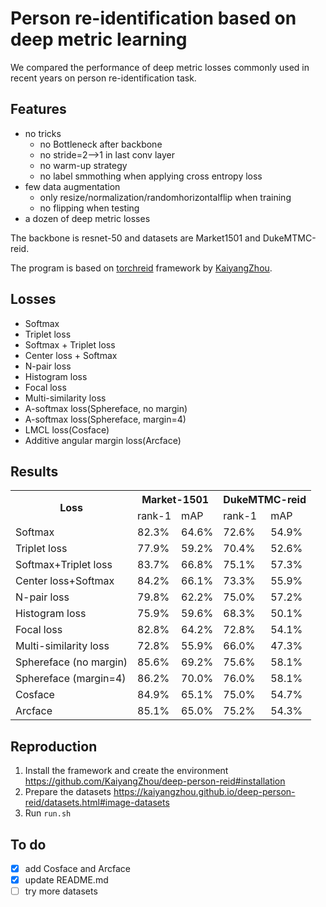 Person re-identification based on deep metric learning 
=============
We compared the performance of deep metric losses commonly used in recent years on person re-identification task. 

Features
-------
- no tricks
    - no Bottleneck after backbone
    - no stride=2-->1 in last conv layer
	- no warm-up strategy 
	- no label smmothing when applying cross entropy loss 
- few data augmentation
    - only resize/normalization/randomhorizontalflip when training
    - no flipping when testing
- a dozen of deep metric losses

The backbone is resnet-50 and datasets are Market1501 and DukeMTMC-reid. 

The program is based on [torchreid](https://github.com/KaiyangZhou/deep-person-reid) framework by [KaiyangZhou](https://github.com/KaiyangZhou).

Losses
------
- Softmax
- Triplet loss
- Softmax + Triplet loss
- Center loss + Softmax
- N-pair loss
- Histogram loss
- Focal loss
- Multi-similarity loss
- A-softmax loss(Sphereface, no margin)
- A-softmax loss(Sphereface, margin=4)
- LMCL loss(Cosface)
- Additive angular margin loss(Arcface)

Results
--------
<table>
    <tr>
        <th rowspan="2">Loss</th>
        <th colspan="2">Market-1501</th>
        <th colspan="2">DukeMTMC-reid</th>
    </tr>
    <tr>
        <td>rank-1</td>
        <td>mAP</td>
         <td>rank-1</td>
        <td>mAP</td>
    </tr>
    <tr>
        <td>Softmax</td>
        <td>82.3%</td>
        <td>64.6%</td>
        <td>72.6%</td>
        <td>54.9%</td>
    </tr>
    <tr>
        <td>Triplet loss</td>
        <td>77.9%</td>
        <td>59.2%</td>
        <td>70.4%</td>
        <td>52.6%</td>
    </tr>
    <tr>
        <td>Softmax+Triplet loss</td>
        <td>83.7%</td>
        <td>66.8%</td>
        <td>75.1%</td>
        <td>57.3%</td>
    </tr>
    <tr>
        <td>Center loss+Softmax</td>
        <td>84.2%</td>
        <td>66.1%</td>
        <td>73.3%</td>
        <td>55.9%</td>
    </tr>
    <tr>
        <td>N-pair loss</td>
        <td>79.8%</td>
        <td>62.2%</td>
        <td>75.0%</td>
        <td>57.2%</td>
    </tr>
    <tr>
        <td>Histogram loss</td>
        <td>75.9%</td>
        <td>59.6%</td>
        <td>68.3%</td>
        <td>50.1%</td>
    </tr>
    <tr>
        <td>Focal loss</td>
        <td>82.8%</td>
        <td>64.2%</td>
        <td>72.8%</td>
        <td>54.1%</td>
    </tr>
    <tr>
        <td>Multi-similarity loss</td>
        <td>72.8%</td>
        <td>55.9%</td>
        <td>66.0%</td>
        <td>47.3%</td>
    </tr>
    <tr>
        <td>Sphereface (no margin)</td>
        <td>85.6%</td>
        <td>69.2%</td>
        <td>75.6%</td>
        <td>58.1%</td>
    </tr>
    <tr>
        <td>Sphereface (margin=4)</td>
        <td>86.2%</td>
        <td>70.0%</td>
        <td>76.0%</td>
        <td>58.1%</td>
    </tr>
    <tr>
        <td>Cosface</td>
        <td>84.9%</td>
        <td>65.1%</td>
        <td>75.0%</td>
        <td>54.7%</td>
    </tr>
    <tr>
        <td>Arcface</td>
        <td>85.1%</td>
        <td>65.0%</td>
        <td>75.2%</td>
        <td>54.3%</td>
    </tr>
</table>

Reproduction
--------
1. Install the framework and create the environment
https://github.com/KaiyangZhou/deep-person-reid#installation
2. Prepare the datasets
https://kaiyangzhou.github.io/deep-person-reid/datasets.html#image-datasets
3. Run `run.sh`


To do
------
- [x] add Cosface and Arcface
- [x] update README.md
- [ ] try more datasets
